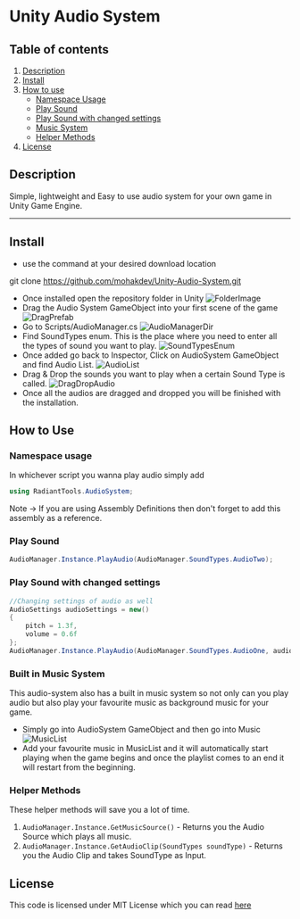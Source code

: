 
# Unity Audio System

## Table of contents
1. [Description](#Description)
2. [Install](#Install)
3. [How to use](#HowtoUse)
	- [Namespace Usage](#NamespaceUsage)
	- [Play Sound](#PlaySound)
	- [Play Sound with changed settings](#PlaySoundwithchangedsettings)
	- [Music System](#BuiltinMusicSystem)
	- [Helper Methods](#HelperMethods)
4. [License](#License)

## Description
Simple, lightweight and Easy to use audio system for your own game in Unity Game Engine. 

---
## Install
- use the command at your desired download location 

git clone https://github.com/mohakdev/Unity-Audio-System.git

- Once installed open the repository folder in Unity
![FolderImage](https://i.imgur.com/zqmBTCm.png)
- Drag the Audio System GameObject into your first scene of the game
![DragPrefab](https://i.imgur.com/ZfhoMkf.png)
- Go to Scripts/AudioManager.cs
![AudioManagerDir](https://i.imgur.com/KLobYMw.png)
- Find SoundTypes enum. This is the place where you need to enter all the types of sound you want to play.
![SoundTypesEnum](https://i.imgur.com/hADJ2uF.png)
- Once added go back to Inspector, Click on AudioSystem GameObject and find Audio List.
![AudioList](https://i.imgur.com/lMt1IZv.png)
- Drag & Drop the sounds you want to play when a certain Sound Type is called.
![DragDropAudio](https://i.imgur.com/O0GbeDa.gif)
- Once all the audios are dragged and dropped you will be finished with the installation.
## How to Use
### Namespace usage
In whichever script you wanna play audio simply add 
```cs
using RadiantTools.AudioSystem;
```
Note -> If you are using Assembly Definitions then don't forget to add this assembly as a reference.
### Play Sound
```cs
AudioManager.Instance.PlayAudio(AudioManager.SoundTypes.AudioTwo);
```
### Play Sound with changed settings
 ```cs
 //Changing settings of audio as well
 AudioSettings audioSettings = new()
 {
     pitch = 1.3f,
     volume = 0.6f
 };
AudioManager.Instance.PlayAudio(AudioManager.SoundTypes.AudioOne, audioSettings);
 ```
### Built in Music System
This audio-system also has a built in music system so not only can you play audio but also play your favourite music as background music for your game.

- Simply go into AudioSystem GameObject and then go into Music
![MusicList](https://i.imgur.com/pwIpQnw.png)
- Add your favourite music in MusicList and it will automatically start playing when the game begins and once the playlist comes to an end it will restart from the beginning.
### Helper Methods
These helper methods will save you a lot of time.
1. `AudioManager.Instance.GetMusicSource()` - Returns you the Audio Source which plays all music.
2. `AudioManager.Instance.GetAudioClip(SoundTypes soundType)` - Returns you the Audio Clip and takes SoundType as Input.
## License
This code is licensed under MIT License which you can read [here](https://github.com/mohakdev/Unity-Audio-System/blob/main/LICENSE)
